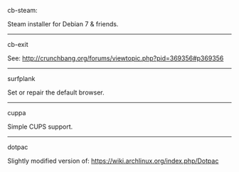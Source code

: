 cb-steam:

Steam installer for Debian 7 & friends.

----

cb-exit

See: http://crunchbang.org/forums/viewtopic.php?pid=369356#p369356

----

surfplank

Set or repair the default browser.

----

cuppa

Simple CUPS support.

----

dotpac

Slightly modified version of: https://wiki.archlinux.org/index.php/Dotpac
